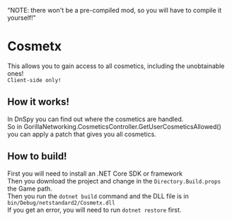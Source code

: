 "NOTE: there won't be a pre-compiled mod, so you will have to compile it yourself!" 
# Cosmetx
This allows you to gain access to all cosmetics, including the unobtainable ones! <br />
`Client-side only!`

## How it works!
In DnSpy you can find out where the cosmetics are handled. <br />
So in GorillaNetworking.CosmeticsController.GetUserCosmeticsAllowed() you can apply a patch that gives you all cosmetics.

## How to build!
First you will need to install an .NET Core SDK or framework <br />
Then you download the project and change in the `Directory.Build.props` the Game path. <br />
Then you run the `dotnet build` command and the DLL file is in `bin/Debug/netstandard2/Cosmetx.dll` <br />
If you get an error, you will need to run `dotnet restore` first.

